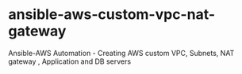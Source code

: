 # ansible-aws-custom-vpc-nat-gateway
Ansible-AWS Automation - Creating AWS custom VPC, Subnets, NAT gateway , Application and DB servers
